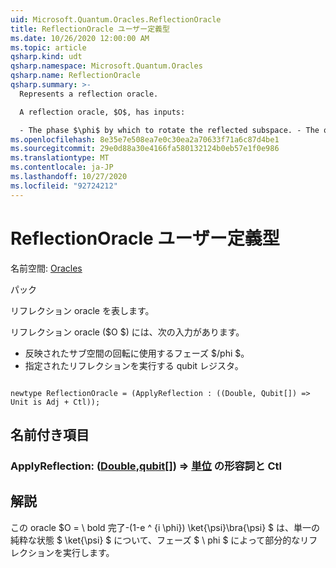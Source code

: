 ```yaml
---
uid: Microsoft.Quantum.Oracles.ReflectionOracle
title: ReflectionOracle ユーザー定義型
ms.date: 10/26/2020 12:00:00 AM
ms.topic: article
qsharp.kind: udt
qsharp.namespace: Microsoft.Quantum.Oracles
qsharp.name: ReflectionOracle
qsharp.summary: >-
  Represents a reflection oracle.

  A reflection oracle, $O$, has inputs:

  - The phase $\phi$ by which to rotate the reflected subspace. - The qubit register on which to perform the given reflection.
ms.openlocfilehash: 8e35e7e508ea7e0c30ea2a70633f71a6c87d4be1
ms.sourcegitcommit: 29e0d88a30e4166fa580132124b0eb57e1f0e986
ms.translationtype: MT
ms.contentlocale: ja-JP
ms.lasthandoff: 10/27/2020
ms.locfileid: "92724212"
---
```

# <a name="reflectionoracle-user-defined-type"></a>ReflectionOracle ユーザー定義型

名前空間: [Oracles](xref:Microsoft.Quantum.Oracles)

パック [](https://nuget.org/packages/)


リフレクション oracle を表します。

リフレクション oracle ($O $) には、次の入力があります。

- 反映されたサブ空間の回転に使用するフェーズ $/phi $。
- 指定されたリフレクションを実行する qubit レジスタ。

```qsharp

newtype ReflectionOracle = (ApplyReflection : ((Double, Qubit[]) => Unit is Adj + Ctl));
```



## <a name="named-items"></a>名前付き項目

### <a name="applyreflection--doublequbit--unit-adj--ctl"></a>ApplyReflection: ([Double](xref:microsoft.quantum.lang-ref.double),[qubit](xref:microsoft.quantum.lang-ref.qubit)[]) => [単位](xref:microsoft.quantum.lang-ref.unit) の形容詞と Ctl



## <a name="remarks"></a>解説

この oracle $O = \ bold 完了-(1-e ^ {i \phi}) \ket{\psi}\bra{\psi} $ は、単一の純粋な状態 $ \ket{\psi} $ について、フェーズ $ \ phi $ によって部分的なリフレクションを実行します。